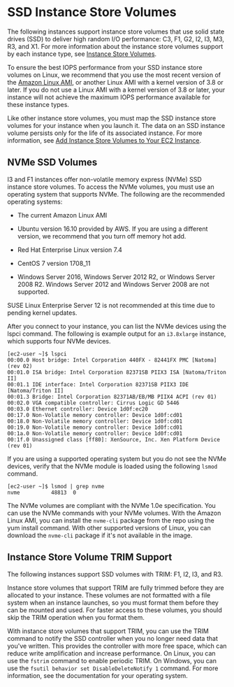 # SSD Instance Store Volumes<a name="ssd-instance-store"></a>

The following instances support instance store volumes that use solid state drives \(SSD\) to deliver high random I/O performance: C3, F1, G2, I2, I3, M3, R3, and X1\. For more information about the instance store volumes support by each instance type, see [Instance Store Volumes](InstanceStorage.md#instance-store-volumes)\.

To ensure the best IOPS performance from your SSD instance store volumes on Linux, we recommend that you use the most recent version of the [Amazon Linux AMI](https://aws.amazon.com/amazon-linux-ami/), or another Linux AMI with a kernel version of 3\.8 or later\. If you do not use a Linux AMI with a kernel version of 3\.8 or later, your instance will not achieve the maximum IOPS performance available for these instance types\.

Like other instance store volumes, you must map the SSD instance store volumes for your instance when you launch it\. The data on an SSD instance volume persists only for the life of its associated instance\. For more information, see [Add Instance Store Volumes to Your EC2 Instance](add-instance-store-volumes.md)\.

## NVMe SSD Volumes<a name="nvme-ssd-volumes"></a>

I3 and F1 instances offer non\-volatile memory express \(NVMe\) SSD instance store volumes\. To access the NVMe volumes, you must use an operating system that supports NVMe\. The following are the recommended operating systems:

+ The current Amazon Linux AMI

+ Ubuntu version 16\.10 provided by AWS\. If you are using a different version, we recommend that you turn off memory hot add\.

+ Red Hat Enterprise Linux version 7\.4

+ CentOS 7 version 1708\_11

+ Windows Server 2016, Windows Server 2012 R2, or Windows Server 2008 R2\. Windows Server 2012 and Windows Server 2008 are not supported\.

SUSE Linux Enterprise Server 12 is not recommended at this time due to pending kernel updates\.

After you connect to your instance, you can list the NVMe devices using the lspci command\. The following is example output for an `i3.8xlarge` instance, which supports four NVMe devices\.

```
[ec2-user ~]$ lspci
00:00.0 Host bridge: Intel Corporation 440FX - 82441FX PMC [Natoma] (rev 02)
00:01.0 ISA bridge: Intel Corporation 82371SB PIIX3 ISA [Natoma/Triton II]
00:01.1 IDE interface: Intel Corporation 82371SB PIIX3 IDE [Natoma/Triton II]
00:01.3 Bridge: Intel Corporation 82371AB/EB/MB PIIX4 ACPI (rev 01)
00:02.0 VGA compatible controller: Cirrus Logic GD 5446
00:03.0 Ethernet controller: Device 1d0f:ec20
00:17.0 Non-Volatile memory controller: Device 1d0f:cd01
00:18.0 Non-Volatile memory controller: Device 1d0f:cd01
00:19.0 Non-Volatile memory controller: Device 1d0f:cd01
00:1a.0 Non-Volatile memory controller: Device 1d0f:cd01
00:1f.0 Unassigned class [ff80]: XenSource, Inc. Xen Platform Device (rev 01)
```

If you are using a supported operating system but you do not see the NVMe devices, verify that the NVMe module is loaded using the following `lsmod` command\.

```
[ec2-user ~]$ lsmod | grep nvme
nvme          48813  0
```

The NVMe volumes are compliant with the NVMe 1\.0e specification\. You can use the NVMe commands with your NVMe volumes\. With the Amazon Linux AMI, you can install the `nvme-cli` package from the repo using the yum install command\. With other supported versions of Linux, you can download the `nvme-cli` package if it's not available in the image\.

## Instance Store Volume TRIM Support<a name="InstanceStoreTrimSupport"></a>

The following instances support SSD volumes with TRIM: F1, I2, I3, and R3\.

Instance store volumes that support TRIM are fully trimmed before they are allocated to your instance\. These volumes are not formatted with a file system when an instance launches, so you must format them before they can be mounted and used\. For faster access to these volumes, you should skip the TRIM operation when you format them\.

With instance store volumes that support TRIM, you can use the TRIM command to notify the SSD controller when you no longer need data that you've written\. This provides the controller with more free space, which can reduce write amplification and increase performance\. On Linux, you can use the `fstrim` command to enable periodic TRIM\. On Windows, you can use the `fsutil behavior set DisableDeleteNotify 1` command\. For more information, see the documentation for your operating system\.